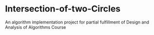 # Intersection-of-two-Circles
An algorithm implementation project for partial fulfillment of Design and Analysis of Algorithms Course
